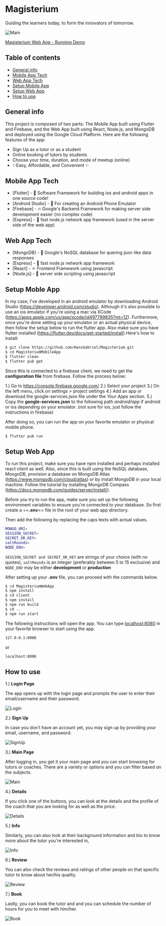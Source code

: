 # Magisterium
Guiding the learners today, to form the innovators of tomorrow.

![Main][Main_Page]

[Magisterium Web App - Running Demo](https://magistrum-308411.et.r.appspot.com/)

## Table of contents
* [General info](#general-info)
* [Mobile App Tech](#mobile-app-tech)
* [Web App Tech](#web-app-tech)
* [Setup Mobile App](#setup-mobile-app)
* [Setup Web App](#setup-web-app)
* [How to use](#how-to-tuse)

## General info
This project is composed of two parts: The Mobile App built using Flutter and Firebase, and the
Web App built using React, Node.js, and MongoDB and deployed using the Google Cloud Platform.
Here are the following features of the app:

- Sign Up as a tutor or as a student
- Online booking of tutors by students
- Choose your time, duration, and mode of meetup (online)
- ✨Easy, Affordable, and Convenient ✨

## Mobile App Tech
- [Flutter] - 💯 Software Framework for building ios and android apps in one source code! 
- [Android Studio] - 🤖 For creating an Android Phone Emulator
- [Firebase] - 🔥 Google's Backend Framework for making server side development easier (no complex code)
- [Express] - 🎉 fast node.js network app framework (used in the server side of the web app)

## Web App Tech
- [MongoDB] - 🌱 Google's NoSQL database for quering json-like data responses
- [Express] - 🎉 fast node.js network app framework 
- [React] - ⚛️ Frontend Framework using javascript 
- [Node.js] - 🧠 server side scripting using javascript  

## Setup Moble App
In my case, I've developed in an android emulator by downloading Android Studio (https://developer.android.com/studio). Although it's also possible to use an ios emulator if you're using a mac via XCode (https://apps.apple.com/us/app/xcode/id497799835?mt=12). Furthermore, once you're done setting up your emulator or an actual physical device, then follow the setup below to run the flutter app. Also make sure you have flutter installed (https://flutter.dev/docs/get-started/install).Here's how to install:


```sh
$ git clone https://github.com/HansGabriel/Magisterium.git
$ cd MagisteriumMobileApp
$ flutter clean
$ flutter pub get
```

Since this is connected to a firebase client, we need to get the **configuration file** from firebase. Follow the process below:

1.) Go to https://console.firebase.google.com/
2.) Select your project
3.) On the left menu, click on settings > project settings
4.) Add an app or download the google-services.json file under the *Your Apps* section.
5.) Copy the **google-services.json** to the following path *android/app* if android or ios depending on your emulator. (not sure for ios, just follow the instructions in firebase)


After doing so, you can run the app on your favorite emulator or physical mobile phone.

```sh
$ flutter pub run
```


## Setup Web App
To run this project, make sure you have npm installed and perhaps installed react client as well. Also, since this is built using the NoSQL database, MongoDB, provision a database on MongoDB Atlas (https://www.mongodb.com/cloud/atlas) or by install MongoDB in your local machine. Follow the tutorial by installing MongoDB Compass (https://docs.mongodb.com/guides/server/install/).

Before you try to run the app, make sure you set up the following environment variables to ensure you're connected to your database. So first create a ==**.env**== file in the root of your web app directory. 

Then add the following by replacing the caps texts with actual values.

```sh
MONGO_URI=
SESSION_SECRET=
SECRET_OR_KEY=
saltRounds=
NODE_ENV=
```

`SESSION_SECRET and SECRET_OR_KEY` are strings of your choice (with no quotes), `saltRounds` is an integer (preferably between 5 to 15 exclusive) and `NODE_ENV` may be either **development** or **production**

After setting up your **.env** file, you can proceed with the commands below.

```sh
$ cd MagisteriumWebApp
$ npm install
$ cd client
$ npm install 
$ npm run build
$ cd ..
$ npm run start
```

The following instructions will open the app. You can type [localhost:8080](localhost.8080) in your favorite browser to start using the app. 

```sh
127.0.0.1:8000
```

or 

```sh
localhost:8000
```


## How to use

1.) **Login Page**

The app opens up with the login page and prompts the user to enter their email/username and their password.

![Login][Login]


2.) **Sign Up**

In case you don't have an account yet, you may sign up by providing your email, username, and password.

![SignUp][SignUp]

3.) **Main Page**

After logging in, you get it your main page and you can start browsing for tutors or coaches. There are a variety or options and you can filter based on the subjects. 

![Main][Main_Page]


4.) **Details**

If you click one of the buttons, you can look at the details and the profile of the coach that you are looking for as well as the price.

![Details][Details]

5.) **Info**

Similarly, you can also look at their background information and bio to know more about the tutor you're interested in,

![Info][Info]

6.) **Review**

You can also check the reviews and ratings of other people on that specific tutor to know about her/his quality.

![Review][Review]

7.) **Book**

Lastly, you can book the tutor and and you can schedule the number of hours for you to meet with him/her.

![Book][Book]



 
[Main_Page]:
https://github.com/HansGabriel/Magister/blob/main/images/main.png
[Details]:
https://github.com/HansGabriel/Magister/blob/main/images/details.png
[Info]:
https://github.com/HansGabriel/Magister/blob/main/images/info.png
[Login]:
https://github.com/HansGabriel/Magister/blob/main/images/login.png
[Review]:
https://github.com/HansGabriel/Magister/blob/main/images/review.png
[SignUp]:
https://github.com/HansGabriel/Magister/blob/main/images/signup.png
[Book]:
https://github.com/HansGabriel/Magister/blob/main/images/book.png